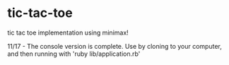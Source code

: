 tic-tac-toe
===========

tic tac toe implementation using minimax!


11/17 - The console version is complete. Use by cloning to your computer, and then running with 'ruby lib/application.rb'
